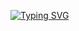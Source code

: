 [![Typing SVG](https://readme-typing-svg.demolab.com?font=Arial&duration=2500&pause=1000&color=00F703&background=000000&center=true&vCenter=true&width=435&lines=FUCK+YOU!;GET+OFF+MY+PROFILE+NIGGA;Visit+men.com+for+gay+porn;discord.gg%2FThHvvc5sQ8)](https://git.io/typing-svg)

<!--
scriptfree/scriptfree is a ✨ special ✨ repository because its README.md (this file) appears on your GitHub profile.

Here are some ideas to get you started:

🔭 I’m currently working on ...
🌱 I’m currently learning ...
👯 I’m looking to collaborate on ...
🤔 I’m looking for help with ...
💬 Ask me about ...
📫 How to reach me: ...
😄 Pronouns: ...
⚡ Fun fact: ...
-->
